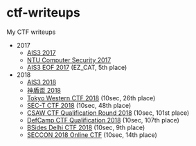 # ctf-writeups
My CTF writeups

* 2017
  * [AIS3 2017](./ais3-2017)
  * [NTU Computer Security 2017](./NTU-computer-security-2017)
  * [AIS3 EOF 2017](./ais3-eof-2017) (EZ\_CAT, 5th place)
* 2018
  * [AIS3 2018](./ais3-2018)
  * [神盾盃 2018](./AEGIS-2018)
  * [Tokyo Western CTF 2018](./Tokyo-Western-2018) (10sec, 26th place)
  * [SEC-T CTF 2018](./sect-2018) (10sec, 48th place)
  * [CSAW CTF Qualification Round 2018](./csaw-2018) (10sec, 101st place)
  * [DefCamp CTF Qualification 2018](./dctf-2018) (10sec, 107th place)
  * [BSides Delhi CTF 2018](./bsides-2018) (10sec, 9th place)
  * [SECCON 2018 Online CTF](./seccon-2018) (10sec, 14th place)
